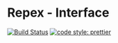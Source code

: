 # Repex - Interface

[![Build Status](https://travis-ci.org/dderevjanik/repex-types.svg?branch=master)](https://travis-ci.org/dderevjanik/repex-types)
[![code style: prettier](https://img.shields.io/badge/code_style-prettier-ff69b4.svg)](https://github.com/prettier/prettier)
